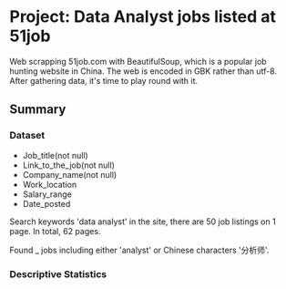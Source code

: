 # Project: Data Analyst jobs listed at 51job

Web scrapping 51job.com with BeautifulSoup, which is a popular job hunting website in China. The web is encoded in GBK rather than utf-8. After gathering data, it's time to play round with it. 




## Summary
### Dataset
- Job_title(not null)
- Link_to_the_job(not null)
- Company_name(not null)
- Work_location
- Salary_range
- Date_posted

Search keywords 'data analyst' in the site, there are 50 job listings on 1 page. In total, 62 pages.

Found _ jobs including either 'analyst' or Chinese characters '分析师'.

### Descriptive Statistics

